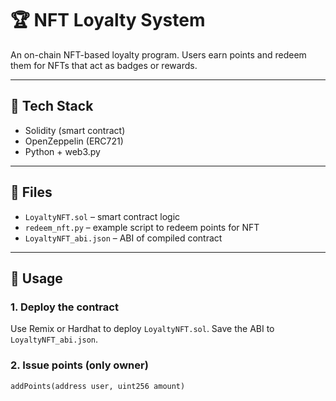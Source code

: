 # 🏆 NFT Loyalty System

An on-chain NFT-based loyalty program. Users earn points and redeem them for NFTs that act as badges or rewards.

---

## 🧰 Tech Stack

- Solidity (smart contract)
- OpenZeppelin (ERC721)
- Python + web3.py

---

## 📂 Files

- `LoyaltyNFT.sol` – smart contract logic
- `redeem_nft.py` – example script to redeem points for NFT
- `LoyaltyNFT_abi.json` – ABI of compiled contract

---

## 🧪 Usage

### 1. Deploy the contract

Use Remix or Hardhat to deploy `LoyaltyNFT.sol`. Save the ABI to `LoyaltyNFT_abi.json`.

### 2. Issue points (only owner)

```solidity
addPoints(address user, uint256 amount)
